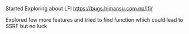 Started Exploring about LFI 
https://bugs.himansu.com.np/lfi/

Explored few more features and tried to find function which could lead to SSRF but no luck
